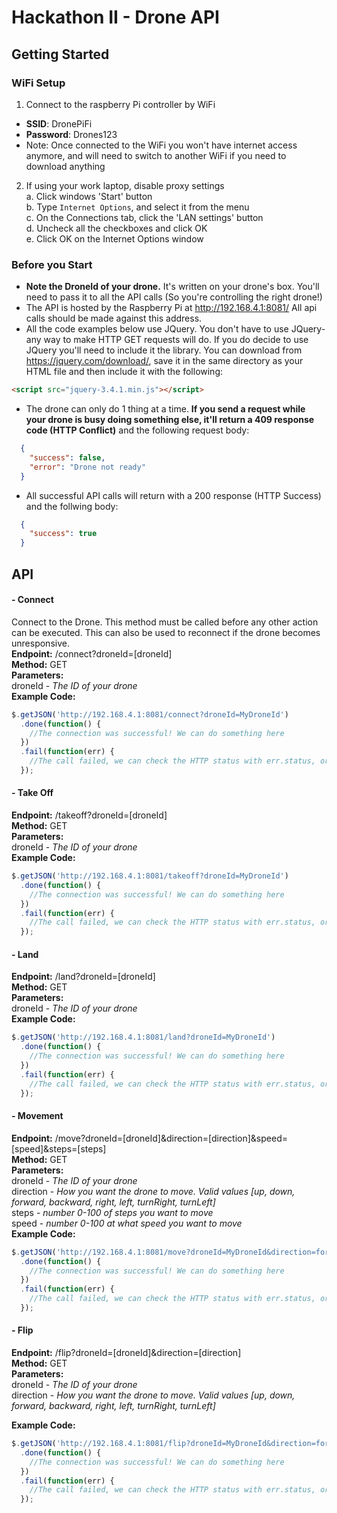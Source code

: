 # Hackathon II - Drone API

## Getting Started

### WiFi Setup
1. Connect to the raspberry Pi controller by WiFi
  * **SSID**: DronePiFi
  * **Password**: Drones123
  * Note: Once connected to the WiFi you won't have internet access anymore, and will need to switch to another WiFi if you need to download anything
2. If using your work laptop, disable proxy settings  
  a. Click windows 'Start' button  
  b. Type `Internet Options`, and select it from the menu  
  c. On the Connections tab, click the 'LAN settings' button  
  d. Uncheck all the checkboxes and click OK  
  e. Click OK on the Internet Options window  
  

### Before you Start
* **Note the DroneId of your drone.** It's written on your drone's box. You'll need to pass it to all the API calls (So you're controlling the right drone!)
* The API is hosted by the Raspberry Pi at http://192.168.4.1:8081/ All api calls should be made against this address.
* All the code examples below use JQuery. You don't have to use JQuery- any way to make HTTP GET requests will do. If you do decide to use JQuery you'll need to include it the library. You can download from https://jquery.com/download/, save it in the same directory as your HTML file and then include it with the following:
```HTML
<script src="jquery-3.4.1.min.js"></script>
```
* The drone can only do 1 thing at a time. **If you send a request while your drone is busy doing something else, it'll return a 409 response code (HTTP Conflict)** and the following request body:
```json
  {
    "success": false,
    "error": "Drone not ready"
  }
```
* All successful API calls will return with a 200 response (HTTP Success) and the follwing body:
```json
  {
    "success": true
  }
```

## API  
#### - Connect
Connect to the Drone. This method must be called before any other action can be executed.
This can also be used to reconnect if the drone becomes unresponsive.  
**Endpoint:** /connect?droneId=[droneId]  
**Method:** GET  
**Parameters:**  
droneId - _The ID of your drone_  
**Example Code:**
```javascript
$.getJSON('http://192.168.4.1:8081/connect?droneId=MyDroneId')
  .done(function() {
    //The connection was successful! We can do something here
  })
  .fail(function(err) {
    //The call failed, we can check the HTTP status with err.status, or the response body with err.responseJSON
  });
```
#### - Take Off
**Endpoint:** /takeoff?droneId=[droneId]  
**Method:** GET  
**Parameters:**  
droneId - _The ID of your drone_  
**Example Code:**
```javascript
$.getJSON('http://192.168.4.1:8081/takeoff?droneId=MyDroneId')
  .done(function() {
    //The connection was successful! We can do something here
  })
  .fail(function(err) {
    //The call failed, we can check the HTTP status with err.status, or the response body with err.responseJSON
  });
```
#### - Land
**Endpoint:** /land?droneId=[droneId]  
**Method:** GET  
**Parameters:**  
droneId - _The ID of your drone_  
**Example Code:**
```javascript
$.getJSON('http://192.168.4.1:8081/land?droneId=MyDroneId')
  .done(function() {
    //The connection was successful! We can do something here
  })
  .fail(function(err) {
    //The call failed, we can check the HTTP status with err.status, or the response body with err.responseJSON
  });
```
#### - Movement
**Endpoint:** /move?droneId=[droneId]&direction=[direction]&speed=[speed]&steps=[steps]  
**Method:** GET  
**Parameters:**  
droneId - _The ID of your drone_  
direction - _How you want the drone to move. Valid values [up, down, forward, backward, right, left, turnRight, turnLeft]_  
steps - _number 0-100 of steps you want to move_  
speed - _number 0-100 at what speed you want to move_  
**Example Code:**
```javascript
$.getJSON('http://192.168.4.1:8081/move?droneId=MyDroneId&direction=forward&steps=20&speed=20')
  .done(function() {
    //The connection was successful! We can do something here
  })
  .fail(function(err) {
    //The call failed, we can check the HTTP status with err.status, or the response body with err.responseJSON
  });
```
#### - Flip
**Endpoint:** /flip?droneId=[droneId]&direction=[direction]  
**Method:** GET  
**Parameters:**  
droneId - _The ID of your drone_  
direction - _How you want the drone to move. Valid values [up, down, forward, backward, right, left, turnRight, turnLeft]_  

**Example Code:**
```javascript
$.getJSON('http://192.168.4.1:8081/flip?droneId=MyDroneId&direction=forward')
  .done(function() {
    //The connection was successful! We can do something here
  })
  .fail(function(err) {
    //The call failed, we can check the HTTP status with err.status, or the response body with err.responseJSON
  });
```
